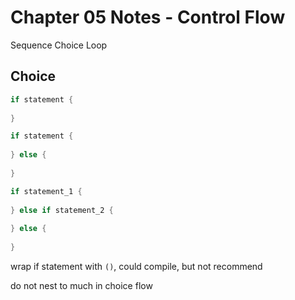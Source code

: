 # Chapter 05 Notes - Control Flow

Sequence
Choice
Loop


## Choice

```go
if statement {
	
}

if statement {
	
} else {
	
}

if statement_1 {
	
} else if statement_2 {
	
} else {
	
}

```

wrap if statement with `()`, could compile, but not recommend

do not nest to much in choice flow